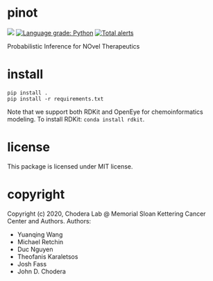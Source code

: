 pinot
==============================
[//]: # (Badges)

![](https://github.com/choderalab/pinot/workflows/CI/badge.svg)
[![Language grade: Python](https://img.shields.io/lgtm/grade/python/g/choderalab/pinot.svg?logo=lgtm&logoWidth=18)](https://lgtm.com/projects/g/choderalab/pinot/context:python)
[![Total alerts](https://img.shields.io/lgtm/alerts/g/choderalab/pinot.svg?logo=lgtm&logoWidth=18)](https://lgtm.com/projects/g/choderalab/pinot/alerts/)


Probabilistic Inference for NOvel Therapeutics

# install
```
pip install .
pip install -r requirements.txt
```

Note that we support both RDKit and OpenEye for chemoinformatics modeling.
To install RDKit: `conda install rdkit`.

# license
This package is licensed under MIT license.

# copyright
Copyright (c) 2020, Chodera Lab @ Memorial Sloan Kettering Cancer Center and Authors.
Authors:
- Yuanqing Wang
- Michael Retchin
- Duc Nguyen
- Theofanis Karaletsos
- Josh Fass
- John D. Chodera
